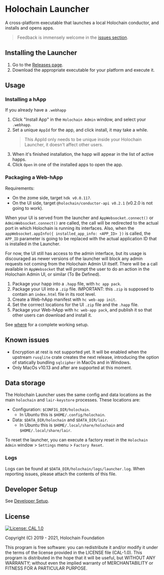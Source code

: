 # Holochain Launcher

A cross-platform executable that launches a local Holochain conductor, and installs and opens apps.

> Feedback is immensely welcome in the [issues section](https://github.com/holochain/launcher/issues).

## Installing the Launcher

1. Go to the [Releases page](https://github.com/holochain/launcher/releases).
2. Download the appropriate executable for your platform and execute it.

## Usage

### Installing a hApp

If you already have a `.webhapp`

1. Click "Install App" in the `Holochain Admin` window, and select your `.webhapp`.
2. Set a unique `AppId` for the app, and click install, it may take a while.
   > This AppId only needs to be unique inside your Holochain Launcher, it doesn't affect other users.
3. When it's finished installation, the happ will appear in the list of active happs.
4. Click `Open` in one of the installed apps to open the app.

### Packaging a Web-hApp

Requirements:

- On the zome side, target `hdk v0.0.117`.
- On the UI side, target `@holochain/conductor-api v0.2.1` (v0.2.0 is not going to work).

When your UI is served from the launcher and `AppWebsocket.connect()` or `AdminWebsocket.connect()` are called, the call will be redirected to the actual port in which Holochain is running its interfaces. Also, when the `appWebsocket.appInfo({ installed_app_info: <APP_ID> })` is called, the `APP_ID` parameter is going to be replaced with the actual application ID that is installed in the Launcher.

For now, the UI still has access to the admin interface, but its usage is discouraged as newer versions of the launcher will block any admin requests not coming from the Holochain Admin UI itself. There will be a call available in `AppWebsocket` that will prompt the user to do an action in the Holochain Admin UI, or similar (To Be Defined).

1. Package your happ into a `.happ` file, with `hc app pack`.
2. Package your UI into a `.zip` file. IMPORTANT: this `.zip` is supposed to contain an `index.html` file in its root level.
3. Create a Web-hApp manifest with `hc web-app init`.
4. Set the corrrect locations for the UI `.zip` file and the `.happ` file.
5. Package your Web-hApp with `hc web-app pack`, and publish it so that other users can download and install it.

See [where](https://github.com/lightningrodlabs/where) for a complete working setup.

## Known issues

- Encryption at rest is not supported yet. It will be enabled when the upstream `rusqlite` crate creates the next release, introducing the option of statically bundling `sqlcipher` in MacOs and in Windows.
- Only MacOs v10.13 and after are supported at this moment.

## Data storage

The Holochain Launcher uses the same config and data locations as the main `holochain` and `lair-keystore` processes. These locations are:

- Configuration: `$CONFIG_DIR/holochain`.
  - In Ubuntu this is `$HOME/.config/holochain`.
- Data: `$DATA_DIR/holochain` and `$DATA_DIR/lair`.
  - In Ubuntu this is `$HOME/.local/share/holochain` and `$HOME/.local/share/lair`.

To reset the launcher, you can execute a factory reset in the `Holochain Admin` window > `Settings` menu > `Factory Reset`.

### Logs

Logs can be found at `$DATA_DIR/holochain/logs/launcher.log`. When reporting issues, please attach the contents of this file.

## Developer Setup

See [Developer Setup](/dev-setup.md).

## License

[![License: CAL 1.0](https://img.shields.io/badge/License-CAL%201.0-blue.svg)](https://github.com/holochain/cryptographic-autonomy-license)

Copyright (C) 2019 - 2021, Holochain Foundation

This program is free software: you can redistribute it and/or modify it under the terms of the license
provided in the LICENSE file (CAL-1.0). This program is distributed in the hope that it will be useful,
but WITHOUT ANY WARRANTY; without even the implied warranty of MERCHANTABILITY or FITNESS FOR A PARTICULAR
PURPOSE.
